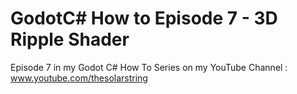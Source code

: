 # GodotC# How to Episode 7 - 3D Ripple Shader
Episode 7 in my Godot C# How To Series on my YouTube Channel : www.youtube.com/thesolarstring
